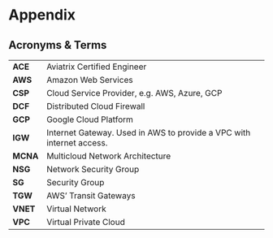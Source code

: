# Appendix

## Acronyms & Terms

|          |                                                                      |
| -------- | -------------------------------------------------------------------- |
| **ACE**  | Aviatrix Certified Engineer                                          |
| **AWS**  | Amazon Web Services                                                  |
| **CSP**  | Cloud Service Provider, e.g. AWS, Azure, GCP                         |
| **DCF**  | Distributed Cloud Firewall                                           |
| **GCP**  | Google Cloud Platform                                                |
| **IGW**  | Internet Gateway. Used in AWS to provide a VPC with internet access. |
| **MCNA** | Multicloud Network Architecture                                      |
| **NSG**  | Network Security Group                                               |
| **SG**   | Security Group                                                       |
| **TGW**  | AWS’ Transit Gateways                                                |
| **VNET** | Virtual Network                                                      |
| **VPC**  | Virtual Private Cloud                                                |
